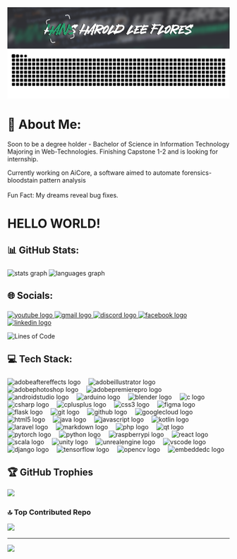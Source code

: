 <img src = "https://github.com/HansongProgramming/HansongProgramming/blob/main/banner.png">
<img src="https://raw.githubusercontent.com/HansongProgramming/HansongProgramming/output/snake.svg" alt="Snake animation" />

# 💫 About Me:
Soon to be a degree holder - Bachelor of Science in Information Technology Majoring in Web-Technologies.
Finishing Capstone 1-2 and is looking for internship.


Currently working on AiCore, a software aimed to automate forensics-bloodstain pattern analysis<br><br>Fun Fact: My dreams reveal bug fixes.

<h1 align="left">HELLO WORLD!</h1>

###

<h2 align="left">📊 GitHub Stats:</h2>

###

<div align="left">
  <img src="https://github-readme-stats.vercel.app/api?username=HansongProgramming&hide_title=false&hide_rank=false&show_icons=true&include_all_commits=true&count_private=true&disable_animations=false&theme=monokai&locale=en&hide_border=false" height="150" alt="stats graph"  />
  <img src="https://github-readme-stats.vercel.app/api/top-langs?username=HansongProgramming&locale=en&hide_title=false&layout=compact&card_width=320&langs_count=6&theme=monokai&hide_border=false&custom_title=%F0%9F%93%8A%20GitHub%20Stats:" height="150" alt="languages graph"  />
</div>

###

<h2 align="left">🌐 Socials:</h2>

###

<div align="left">
  <a href="https://www.youtube.com/@LeeHansonggggggg" target="_blank">
    <img src="https://img.shields.io/static/v1?message=Youtube&logo=youtube&label=&color=FF0000&logoColor=white&labelColor=&style=for-the-badge" height="35" alt="youtube logo"  />
  </a>
  <a href="floreshansharoldlee@gmail.com" target="_blank">
    <img src="https://img.shields.io/static/v1?message=Gmail&logo=gmail&label=&color=D14836&logoColor=white&labelColor=&style=for-the-badge" height="35" alt="gmail logo"  />
  </a>
  <a href="1124924028700864602" target="_blank">
    <img src="https://img.shields.io/static/v1?message=Discord&logo=discord&label=&color=7289DA&logoColor=white&labelColor=&style=for-the-badge" height="35" alt="discord logo"  />
  </a>
  <a href="https://www.facebook.com/hansunleee/" target="_blank">
    <img src="https://img.shields.io/static/v1?message=Facebook&logo=facebook&label=&color=1877F2&logoColor=white&labelColor=&style=for-the-badge" height="35" alt="facebook logo"  />
  </a>
  <a href="www.linkedin.com/in/hans-harold-lee-flores-90b210345" target="_blank">
    <img src="https://img.shields.io/static/v1?message=LinkedIn&logo=linkedin&label=&color=0077B5&logoColor=white&labelColor=&style=for-the-badge" height="35" alt="linkedin logo"  />
  </a>
</div>

<!-- LOC Badge -->
![Lines of Code](https://img.shields.io/badge/Lines_of_Code-166-blue)

###

<h2 align="left">💻 Tech Stack:</h2>

###

<div align="left">
  <img src="https://skillicons.dev/icons?i=ae" height="30" alt="adobeaftereffects logo"  />
  <img width="10" />
  <img src="https://skillicons.dev/icons?i=ai" height="30" alt="adobeillustrator logo"  />
  <img width="10" />
  <img src="https://skillicons.dev/icons?i=ps" height="30" alt="adobephotoshop logo"  />
  <img width="10" />
  <img src="https://skillicons.dev/icons?i=pr" height="30" alt="adobepremierepro logo"  />
  <img width="10" />
  <img src="https://skillicons.dev/icons?i=androidstudio" height="30" alt="androidstudio logo"  />
  <img width="10" />
  <img src="https://skillicons.dev/icons?i=arduino" height="30" alt="arduino logo"  />
  <img width="10" />
  <img src="https://skillicons.dev/icons?i=blender" height="30" alt="blender logo"  />
  <img width="10" />
  <img src="https://skillicons.dev/icons?i=c" height="30" alt="c logo"  />
  <img width="10" />
  <img src="https://skillicons.dev/icons?i=cs" height="30" alt="csharp logo"  />
  <img width="10" />
  <img src="https://skillicons.dev/icons?i=cpp" height="30" alt="cplusplus logo"  />
  <img width="10" />
  <img src="https://skillicons.dev/icons?i=css" height="30" alt="css3 logo"  />
  <img width="10" />
  <img src="https://skillicons.dev/icons?i=figma" height="30" alt="figma logo"  />
  <img width="10" />
  <img src="https://skillicons.dev/icons?i=flask" height="30" alt="flask logo"  />
  <img width="10" />
  <img src="https://skillicons.dev/icons?i=git" height="30" alt="git logo"  />
  <img width="10" />
  <img src="https://skillicons.dev/icons?i=github" height="30" alt="github logo"  />
  <img width="10" />
  <img src="https://skillicons.dev/icons?i=gcp" height="30" alt="googlecloud logo"  />
  <img width="10" />
  <img src="https://skillicons.dev/icons?i=html" height="30" alt="html5 logo"  />
  <img width="10" />
  <img src="https://skillicons.dev/icons?i=java" height="30" alt="java logo"  />
  <img width="10" />
  <img src="https://skillicons.dev/icons?i=js" height="30" alt="javascript logo"  />
  <img width="10" />
  <img src="https://skillicons.dev/icons?i=kotlin" height="30" alt="kotlin logo"  />
  <img width="10" />
  <img src="https://skillicons.dev/icons?i=laravel" height="30" alt="laravel logo"  />
  <img width="10" />
  <img src="https://skillicons.dev/icons?i=md" height="30" alt="markdown logo"  />
  <img width="10" />
  <img src="https://skillicons.dev/icons?i=php" height="30" alt="php logo"  />
  <img width="10" />
  <img src="https://cdn.jsdelivr.net/gh/devicons/devicon/icons/qt/qt-original.svg" height="30" alt="qt logo"  />
  <img width="10" />
  <img src="https://cdn.jsdelivr.net/gh/devicons/devicon/icons/pytorch/pytorch-original.svg" height="30" alt="pytorch logo"  />
  <img width="10" />
  <img src="https://cdn.jsdelivr.net/gh/devicons/devicon/icons/python/python-original.svg" height="30" alt="python logo"  />
  <img width="10" />
  <img src="https://cdn.jsdelivr.net/gh/devicons/devicon/icons/raspberrypi/raspberrypi-original.svg" height="30" alt="raspberrypi logo"  />
  <img width="10" />
  <img src="https://cdn.jsdelivr.net/gh/devicons/devicon/icons/react/react-original.svg" height="30" alt="react logo"  />
  <img width="10" />
  <img src="https://cdn.jsdelivr.net/gh/devicons/devicon/icons/scala/scala-original.svg" height="30" alt="scala logo"  />
  <img width="10" />
  <img src="https://cdn.jsdelivr.net/gh/devicons/devicon/icons/unity/unity-original.svg" height="30" alt="unity logo"  />
  <img width="10" />
  <img src="https://skillicons.dev/icons?i=unreal" height="30" alt="unrealengine logo"  />
  <img width="10" />
  <img src="https://skillicons.dev/icons?i=vscode" height="30" alt="vscode logo"  />
  <img width="10" />
  <img src="https://cdn.jsdelivr.net/gh/devicons/devicon/icons/django/django-plain.svg" height="30" alt="django logo"  />
  <img width="10" />
  <img src="https://cdn.jsdelivr.net/gh/devicons/devicon/icons/tensorflow/tensorflow-original.svg" height="30" alt="tensorflow logo"  />
  <img width="10" />
  <img src="https://cdn.jsdelivr.net/gh/devicons/devicon/icons/opencv/opencv-original.svg" height="30" alt="opencv logo"  />
  <img width="10" />
  <img src="https://cdn.jsdelivr.net/gh/devicons/devicon/icons/embeddedc/embeddedc-original.svg" height="30" alt="embeddedc logo"  />
</div>


## 🏆 GitHub Trophies
![](https://github-profile-trophy.vercel.app/?username=HansongProgramming&theme=dracula&no-frame=true&no-bg=true&margin-w=4)

### 🔝 Top Contributed Repo
![](https://github-contributor-stats.vercel.app/api?username=HansongProgramming&limit=5&theme=monokai&combine_all_yearly_contributions=true)

---
[![](https://visitcount.itsvg.in/api?id=HansongProgramming&icon=1&color=3)](https://visitcount.itsvg.in)

